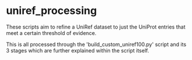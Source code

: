 # uniref_processing

These scripts aim to refine a UniRef dataset to just the 
UniProt entries that meet a certain threshold of evidence.

This is all processed through the 'build_custom_uniref100.py'
script and its 3 stages which are further explained within the
script itself.
